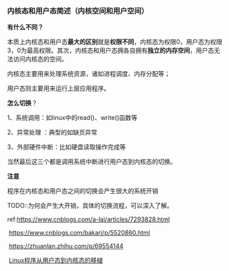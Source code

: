 ### 内核态和用户态简述（内核空间和用户空间）

**有什么不同？**

本质上内核态和用户态**最大的区别**就是**权限不同**，内核态为权限0，用户态为权限3，0为最高权限。其次，内核态和用户态拥各自拥有**独立的内存空间**，用户态无法访问内核态的空间。

内核态主要用来处理系统资源，诸如进程调度、内存分配等；

用户态则主要用来运行上层应用程序。

**怎么切换**？

1、系统调用：如linux中的read()、write()函数等

2、异常处理 ：典型的如缺页异常

3、外部硬件中断：比如硬盘读取操作完成等

当然最后这三个都是调用系统中断进行用户态到内核态的切换。

**注意**

程序在内核态和用户态之间的切换会产生很大的系统开销

TODO::为何会产生大开销，具体的切换流程，可以深入了解。



ref:https://www.cnblogs.com/a-lai/articles/7293828.html

​	  https://www.cnblogs.com/bakari/p/5520860.html

​      https://zhuanlan.zhihu.com/p/69554144

​	  [Linux程序从用户态到内核态的移植](https://blog.csdn.net/jiayanhui2877/article/details/8827398)